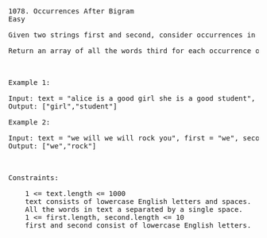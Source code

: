 <pre>
1078. Occurrences After Bigram
Easy

Given two strings first and second, consider occurrences in some text of the form "first second third", where second comes immediately after first, and third comes immediately after second.

Return an array of all the words third for each occurrence of "first second third".

 

Example 1:

Input: text = "alice is a good girl she is a good student", first = "a", second = "good"
Output: ["girl","student"]

Example 2:

Input: text = "we will we will rock you", first = "we", second = "will"
Output: ["we","rock"]

 

Constraints:

    1 <= text.length <= 1000
    text consists of lowercase English letters and spaces.
    All the words in text a separated by a single space.
    1 <= first.length, second.length <= 10
    first and second consist of lowercase English letters.

</pre>
